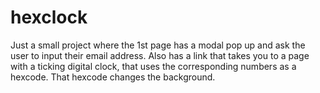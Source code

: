 # hexclock

Just a small project where the 1st page has a modal pop up and ask the user to input their email address.
Also has a link that takes you to a page with a ticking digital clock, that uses the corresponding numbers as a hexcode. That hexcode changes the background.
